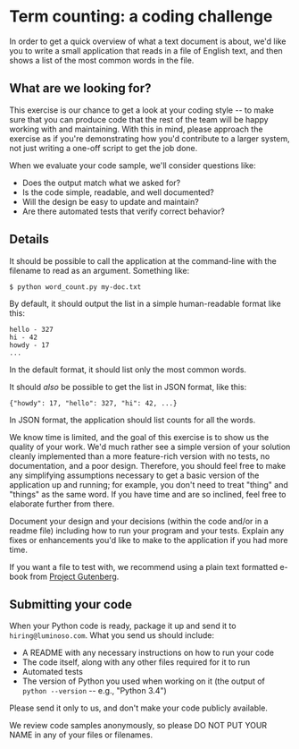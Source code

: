 Term counting: a coding challenge
=================================

In order to get a quick overview of what a text document is about, we'd like
you to write a small application that reads in a file of English text, and
then shows a list of the most common words in the file.

What are we looking for?
------------------------

This exercise is our chance to get a look at your coding style -- to make
sure that you can produce code that the rest of the team will be happy
working with and maintaining. With this in mind, please approach the
exercise as if you're demonstrating how you'd contribute to a larger
system, not just writing a one-off script to get the job done.

When we evaluate your code sample, we'll consider questions like:

* Does the output match what we asked for?
* Is the code simple, readable, and well documented?
* Will the design be easy to update and maintain?
* Are there automated tests that verify correct behavior?

Details
-------

It should be possible to call the application at the command-line with the
filename to read as an argument. Something like:
```
$ python word_count.py my-doc.txt
```

By default, it should output the list in a simple human-readable format like
this:
```
hello - 327
hi - 42
howdy - 17
...
```

In the default format, it should list only the most common words.

It should _also_ be possible to get the list in JSON format, like this:
```
{"howdy": 17, "hello": 327, "hi": 42, ...}
```

In JSON format, the application should list counts for all the words.

We know time is limited, and the goal of this exercise is to show us the
quality of your work. We'd much rather see a simple version of your
solution cleanly implemented than a more feature-rich version with no
tests, no documentation, and a poor design. Therefore, you should feel
free to make any simplifying assumptions necessary to get a basic version
of the application up and running; for example, you don't need to treat
"thing" and "things" as the same word. If you have time and are so
inclined, feel free to elaborate further from there.

Document your design and your decisions (within the code and/or in a readme
file) including how to run your program and your tests. Explain any fixes or
enhancements you'd like to make to the application if you had more time.

If you want a file to test with, we recommend using a plain text formatted
e-book from [Project Gutenberg](https://www.gutenberg.org/).

Submitting your code
--------------------

When your Python code is ready, package it up and send it to
`hiring@luminoso.com`. What you send us should include:

* A README with any necessary instructions on how to run your code
* The code itself, along with any other files required for it to run
* Automated tests
* The version of Python you used when working on it (the output of
  `python --version` -- e.g., "Python 3.4")

Please send it only to us, and don't make your code publicly available.

We review code samples anonymously, so please DO NOT PUT YOUR NAME in any of
your files or filenames.
